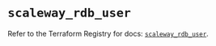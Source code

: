 # `scaleway_rdb_user`

Refer to the Terraform Registry for docs: [`scaleway_rdb_user`](https://registry.terraform.io/providers/scaleway/scaleway/2.53.0/docs/resources/rdb_user).
